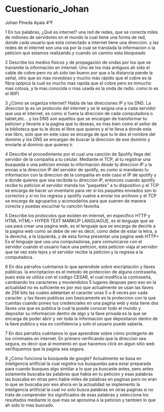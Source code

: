 <!-- ---- 5oct | @SRTP: no se creó el documento cuestionario.txt ----  -->
<!-- ---- 5oct | @SRTP: ¿por qué no trabajaste en pareja? ----  -->
# Cuestionario_Johan
Johan Pineda Ayala 4°F

1 En tus palabras, ¿Qué es internet?
una red de redes, que se conecta miles de millones de servidores en el mundo la cual tiene una forma de red, donde cada usuario que esta conectado a internet tiene una direccion. y las redes de el internet son una via por la cual se translada la informacion o la peticion que estamos realizando.y cuando un camino esta bloqueado  <!-- ---- 5oct | @SRTP: ok ----  -->

2 Describe los medios físicos y de propagación de ondas por los que se transmite la información en internet.
Uno de los más antiguos ah sido el cable de cobre pero no ah sido tan bueno por que a la distancia pierde la señal, otro que es mas novedoso y mucho más rápido que el cobre es la fibra optpica la cual es mucho mas rapida que el cobre pero es mmucho mas cotosa, y la mas conocida o mas usada es la onda de radio. como lo es el WIFI <!-- ---- 5oct | @SRTP: ok ----  -->

3 ¿Cómo se organiza internet? Habla de las direcciones IP y los DNS.
La direccion Ip es un protocolo del internet y se le asigna una a cada servidor que usa el internet, es como si fuera la direccion de cada computadora o tablet,etc... y los DNS son aquellos que se encargan de transformar tu peticion y llevarte a la pagina que tu deseas, es mas bien como el señor de la biblioteca que tu le dices el libre que quieres y el te lleva a donde esta ese libro, solo que en este caso se encarga de que tu le des el nombre del dominio y los DNS se encargan de buscar la direccion de ese dominio y enviarte al dominio que quieres ir. <!-- ---- 5oct | @SRTP: ok ----  -->

4 Describe el procedimiento por el cual una canción de Spotify llega del servidor de la compañía a tu celular.
Mediante el TCP, al tu registrar una busqueda o una peticion envias tu informacion desde tu direccion IP y la envias a la direccion IP del servidor de spotify, es como si mandares tu informacion con la direccion de la compañia en este caso el IP de spotify y a donde quieres que sea recibida tu direccion IP, entonces cuando spotify recibe tu peticion el servidor manda los "paquetes" a tu dispositivo y el TCP se encarga de hacer un inventario para ver si los paquetes enviados son lo correctos y si no los regresa y spotify vuelve a enviar los archivos y el TCP se encarga de agruparlos y acomodarlos para que suenen de manera corecta y puedas escuchar tu canción favorita.  <!-- ---- 5oct | @SRTP: ok ----  -->

5 Describe los protocolos que existen en internet, en específico HTTP y HTML
HTML= HYPER TEXT MARKUP LANGUAGUE, es el lenguaje que se usa para crear una pagina web, es el lenguaje que se encarga de decirle a la pagina web como se debe de ver es decir,  como debe de estar la letra, a la derecha, a la izquierda, y de esta forma presentar una pagina web <!-- ---- 5oct | @SRTP: ok ----  -->
HTTP= Es el lenguaje que usa una computadoraa, para comunicarse con el servidor cuando el usuario hace una peticion, esta peticion viaja al servidor que tal vez este lejos y el servidor recibe la peticion y la regresa a la computadora. <!-- ---- 5oct | @SRTP: ok ----  -->

6 En dos párrafos cuéntanos lo que aprendiste sobre encriptación y llaves públicas.
la encriptacion es el metodo de proteccion de alguna contraseña, pues esta se utiliza con el codigo CESAR, el cual modifica la contraseña, cambiando los caracteres y moviendolos 5 lugares despues pero eso en la actualidad no es suficiente es por eso que actualmente se usan las llaves de 256 bits las cuales adelantan el caracter unas 5 u 8 veces por cada caracter.
y las llaves publicas son basicamente es la proteccion con la que cuentas cuando pones tus credenciales en una pagina web y esta tiene dos llaves una que es publica la cual la puede conocer todo el mundo y depositar su informacion dentro de algo y la llave privada es la que se encarga de poder abrir y ver toda la informacion que depositaron dentro de la llave publica y esa es confidencia y solo el usuario puede saberla. <!-- ---- 5oct | @SRTP: ok ----  -->

7 En dos párrafos cuéntanos lo que aprendiste sobre cómo protegerte de los criminales en internet.
En primero verificando que la direccion sea segura, es decir que al momento en que hacemos click en algun sitio web verifiquemos que la pagina sea segura. <!-- ---- 5oct | @SRTP: faltó desarrollar -0.5 ----  -->

8 ¿Cómo funciona la búsqueda de google?
Actualmente se basa en inteligencia artificial la cual registra tus busquedas para estar preparada para cuando busques algo similiar a lo que ya buscaste antes, pero antes solamente buscaba las palabras que habia en tu peticion y esas palabras las buscaba en otras pero habie miles de palabras en paginas pero no eran lo que se buscaba por eso ahora en la actualidad se implemento la inteligencia artificial la cual no solo busca palabras en otras paginas si no trata de comprender los significados de esas palabras y selecciona los resultados mediante lo que mas se aproxima a la peticion y tambien lo que ah sido lo mas buscado. <!-- ---- 5oct | @SRTP: machine learning no es inteligencia artificial. ----  -->